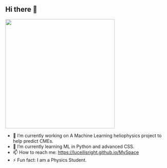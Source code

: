 ## Hi there 👋


<img src = "https://github.com/user-attachments/assets/228403b0-e552-4cdd-a072-a16c343a33e3" width="340">

- 🔭 I’m currently working on A Machine Learning heliophysics project to help predict CMEs.
- 🌱 I’m currently learning ML in Python and advanced CSS.
- 📫 How to reach me: https://luceilisright.github.io/MySpace
- ⚡ Fun fact: I am a Physics Student.
